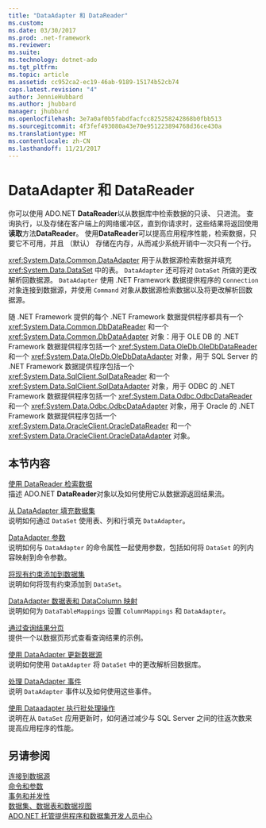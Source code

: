 ```yaml
---
title: "DataAdapter 和 DataReader"
ms.custom: 
ms.date: 03/30/2017
ms.prod: .net-framework
ms.reviewer: 
ms.suite: 
ms.technology: dotnet-ado
ms.tgt_pltfrm: 
ms.topic: article
ms.assetid: cc952ca2-ec19-46ab-9189-15174b52cb74
caps.latest.revision: "4"
author: JennieHubbard
ms.author: jhubbard
manager: jhubbard
ms.openlocfilehash: 3e7a0af0b5fabdfacfcc825258242868b0fbb513
ms.sourcegitcommit: 4f3fef493080a43e70e951223894768d36ce430a
ms.translationtype: MT
ms.contentlocale: zh-CN
ms.lasthandoff: 11/21/2017
---
```

# <a name="dataadapters-and-datareaders"></a>DataAdapter 和 DataReader
你可以使用 ADO.NET **DataReader**以从数据库中检索数据的只读、 只进流。 查询执行，以及存储在客户端上的网络缓冲区，直到你请求时，这些结果将返回使用**读取**方法**DataReader**。 使用**DataReader**可以提高应用程序性能，检索数据，只要它不可用，并且 （默认） 存储在内存，从而减少系统开销中一次只有一个行。  
  
 <xref:System.Data.Common.DataAdapter> 用于从数据源检索数据并填充 <xref:System.Data.DataSet> 中的表。 `DataAdapter` 还可将对 `DataSet` 所做的更改解析回数据源。 `DataAdapter` 使用 .NET Framework 数据提供程序的 `Connection` 对象连接到数据源，并使用 `Command` 对象从数据源检索数据以及将更改解析回数据源。  
  
 随 .NET Framework 提供的每个 .NET Framework 数据提供程序都具有一个 <xref:System.Data.Common.DbDataReader> 和一个 <xref:System.Data.Common.DbDataAdapter> 对象：用于 OLE DB 的 .NET Framework 数据提供程序包括一个 <xref:System.Data.OleDb.OleDbDataReader> 和一个 <xref:System.Data.OleDb.OleDbDataAdapter> 对象，用于 SQL Server 的 .NET Framework 数据提供程序包括一个 <xref:System.Data.SqlClient.SqlDataReader> 和一个 <xref:System.Data.SqlClient.SqlDataAdapter> 对象，用于 ODBC 的 .NET Framework 数据提供程序包括一个 <xref:System.Data.Odbc.OdbcDataReader> 和一个 <xref:System.Data.Odbc.OdbcDataAdapter> 对象，用于 Oracle 的 .NET Framework 数据提供程序包括一个 <xref:System.Data.OracleClient.OracleDataReader> 和一个 <xref:System.Data.OracleClient.OracleDataAdapter> 对象。  
  
## <a name="in-this-section"></a>本节内容  
 [使用 DataReader 检索数据](../../../../docs/framework/data/adonet/retrieving-data-using-a-datareader.md)  
 描述 ADO.NET **DataReader**对象以及如何使用它从数据源返回结果流。  
  
 [从 DataAdapter 填充数据集](../../../../docs/framework/data/adonet/populating-a-dataset-from-a-dataadapter.md)  
 说明如何通过 `DataSet` 使用表、列和行填充 `DataAdapter`。  
  
 [DataAdapter 参数](../../../../docs/framework/data/adonet/dataadapter-parameters.md)  
 说明如何与 `DataAdapter` 的命令属性一起使用参数，包括如何将 `DataSet` 的列内容映射到命令参数。  
  
 [将现有约束添加到数据集](../../../../docs/framework/data/adonet/adding-existing-constraints-to-a-dataset.md)  
 说明如何将现有约束添加到 `DataSet`。  
  
 [DataAdapter 数据表和 DataColumn 映射](../../../../docs/framework/data/adonet/dataadapter-datatable-and-datacolumn-mappings.md)  
 说明如何为 `DataTableMappings` 设置 `ColumnMappings` 和 `DataAdapter`。  
  
 [通过查询结果分页](../../../../docs/framework/data/adonet/paging-through-a-query-result.md)  
 提供一个以数据页形式查看查询结果的示例。  
  
 [使用 DataAdapter 更新数据源](../../../../docs/framework/data/adonet/updating-data-sources-with-dataadapters.md)  
 说明如何使用 `DataAdapter` 将 `DataSet` 中的更改解析回数据库。  
  
 [处理 DataAdapter 事件](../../../../docs/framework/data/adonet/handling-dataadapter-events.md)  
 说明 `DataAdapter` 事件以及如何使用这些事件。  
  
 [使用 Dataadapter 执行批处理操作](../../../../docs/framework/data/adonet/performing-batch-operations-using-dataadapters.md)  
 说明在从 `DataSet` 应用更新时，如何通过减少与 SQL Server 之间的往返次数来提高应用程序的性能。  
  
## <a name="see-also"></a>另请参阅  
 [连接到数据源](../../../../docs/framework/data/adonet/connecting-to-a-data-source.md)  
 [命令和参数](../../../../docs/framework/data/adonet/commands-and-parameters.md)  
 [事务和并发性](../../../../docs/framework/data/adonet/transactions-and-concurrency.md)  
 [数据集、数据表和数据视图](../../../../docs/framework/data/adonet/dataset-datatable-dataview/index.md)  
 [ADO.NET 托管提供程序和数据集开发人员中心](http://go.microsoft.com/fwlink/?LinkId=217917)
